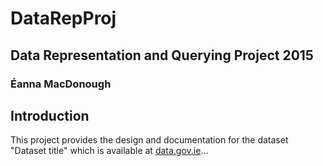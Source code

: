 # DataRepProj
## Data Representation and Querying Project 2015
### Éanna MacDonough

## Introduction
This project provides the design and documentation for the dataset "Dataset title" which is available at [data.gov.ie](http://data.gov.ie)...
